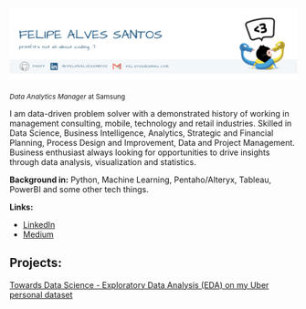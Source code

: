 <p align="center">
  <img src="banner_github.png" >
</p>

<sub>*Data Analytics Manager* at Samsung</sub>

I am data-driven problem solver with a demonstrated history of working in management consulting, mobile, technology and retail industries. Skilled in Data Science, Business Intelligence, Analytics, Strategic and Financial Planning, Process Design and Improvement, Data and Project Management. Business enthusiast always looking for opportunities to drive insights through data analysis, visualization and statistics. 

**Background in:** Python, Machine Learning, Pentaho/Alteryx, Tableau, PowerBI and some other tech things.

**Links:**
* [LinkedIn](https://www.linkedin.com/in/felipealvessantos/)
* [Medium](https://faspy.medium.com/)


## Projects:
[Towards Data Science - Exploratory Data Analysis (EDA) on my Uber personal dataset](https://towardsdatascience.com/exploratory-data-analysis-eda-a-pratical-approach-using-your-uber-rides-dataset-5e9f0e892149)


